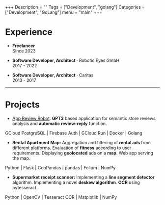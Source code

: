 +++
Description = ""
Tags = ["Development", "golang"]
Categories = ["Development", "GoLang"]
menu = "main"
+++
# Experience

* **Freelancer**\
Since 2023

* **Software Developer, Architect** · Robotic Eyes GmbH\
2017 - 2022

* **Software Developer, Architect** · Caritas\
2013 - 2017

---

# Projects

* [App Review Robot](https://appreviewrobot.com/): **GPT3** based application for semantic store reviews analysis and **automatic review-reply** function.

GCloud PostgreSQL | Firebase Auth | GCloud Run | Docker | Golang

* **Rental Apartment Map:** Aggregation and filtering of **rental ads** from different platforms. Evaluation of **fitness** according to user requirements. Displaying **geolocated** ads on a **map**. Web app serving the map.

Python | Flask | GeoPandas | pandas | Folium | NumPy

* **Supermarket receipt scanner:** Implementing a **line segment detector** algorithm. Implementing a novel **deskew algorithm**. **OCR** using pytesseract.

Python | OpenCV | Tesseract OCR | Matplotlib | NumPy
